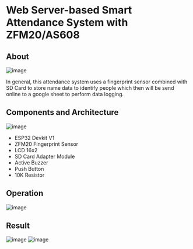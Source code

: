 # Web Server-based Smart Attendance System with ZFM20/AS608
## About
![image](https://github.com/alexandermaxim8/-Smart-Attendance-System/assets/143409662/0d12b55c-d5ad-4844-98ab-780fbe38b7b9)

In general, this attendance system uses a fingerprint sensor combined with SD Card to store name data to identify people which then will be send online to a google sheet to perform data logging.

## Components and Architecture
![image](https://github.com/alexandermaxim8/-Smart-Attendance-System/assets/143409662/676186d3-d06f-496a-9d3e-68306375f94a)
- ESP32 Devkit V1
- ZFM20 Fingerprint Sensor
- LCD 16x2
- SD Card Adapter Module
- Active Buzzer
- Push Button
- 10K Resistor

## Operation
![image](https://github.com/alexandermaxim8/-Smart-Attendance-System/assets/143409662/dba1498a-425c-468e-b2c8-99c55484b681)

## Result
![image](https://github.com/alexandermaxim8/-Smart-Attendance-System/assets/143409662/d194b1af-efab-4d6a-9add-141e67251e2e)
![image](https://github.com/alexandermaxim8/-Smart-Attendance-System/assets/143409662/e22e53e2-70f3-444b-82b6-a940b955a9e3)



